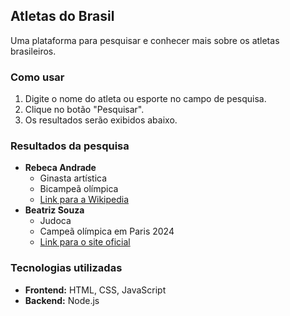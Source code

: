 ## Atletas do Brasil

Uma plataforma para pesquisar e conhecer mais sobre os atletas brasileiros.

### Como usar
1. Digite o nome do atleta ou esporte no campo de pesquisa.
2. Clique no botão "Pesquisar".
3. Os resultados serão exibidos abaixo.

### Resultados da pesquisa

* **Rebeca Andrade**
    * Ginasta artística
    * Bicampeã olímpica
    * [Link para a Wikipedia](https://pt.wikipedia.org/wiki/Rebeca_Andrade)
* **Beatriz Souza**
    * Judoca
    * Campeã olímpica em Paris 2024
    * [Link para o site oficial](https://www.cbj.com.br/)

### Tecnologias utilizadas
* **Frontend:** HTML, CSS, JavaScript
* **Backend:** Node.js
